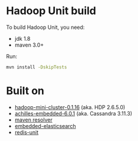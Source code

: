 # Hadoop Unit build

To build Hadoop Unit, you need:

* jdk 1.8
* maven 3.0+

Run:

```bash
mvn install -DskipTests
```

# Built on

* [hadoop-mini-cluster-0.1.16](https://github.com/sakserv/hadoop-mini-clusters) (aka. HDP 2.6.5.0)
* [achilles-embedded-6.0.1](https://github.com/doanduyhai/Achilles) (aka. Cassandra 3.11.3)
* [maven resolver](https://github.com/apache/maven-resolver/)
* [embedded-elasticsearch](https://github.com/allegro/embedded-elasticsearch)
* [redis-unit](https://github.com/ishiis/redis-unit)
